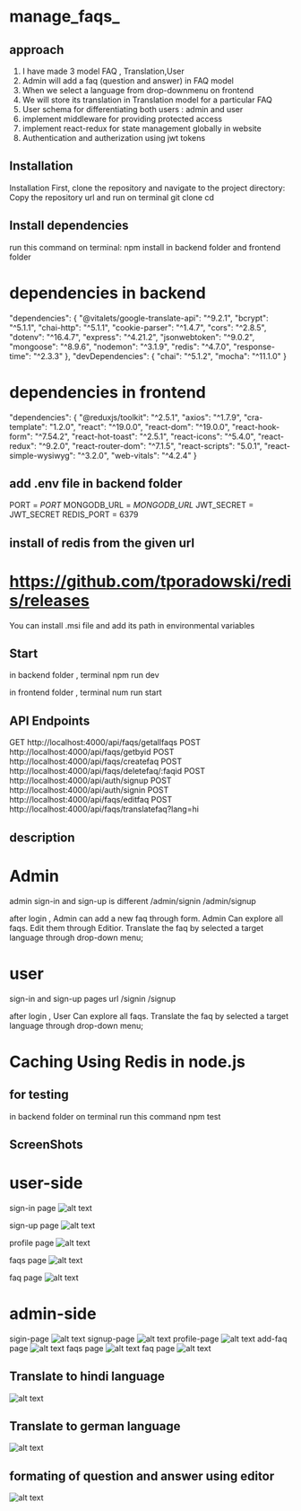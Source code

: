 # manage_faqs_

## approach

1. I have made 3 model FAQ , Translation,User
2. Admin will add a faq (question and answer) in FAQ model
3. When we select a language from drop-downmenu on frontend
4. We will store its translation in Translation model for a particular FAQ
5. User schema for differentiating both users : admin and user
6. implement middleware for providing protected access
7. implement react-redux for state management globally in website
8. Authentication and autherization using jwt tokens


## Installation
Installation
First, clone the repository and navigate to the project directory:
Copy the repository url and run on terminal
git clone <your-repository-url>
cd <your-project-directory>

## Install dependencies
run this command on terminal:
npm install in backend folder and frontend folder

# dependencies in backend
 "dependencies": {
    "@vitalets/google-translate-api": "^9.2.1",
    "bcrypt": "^5.1.1",
    "chai-http": "^5.1.1",
    "cookie-parser": "^1.4.7",
    "cors": "^2.8.5",
    "dotenv": "^16.4.7",
    "express": "^4.21.2",
    "jsonwebtoken": "^9.0.2",
    "mongoose": "^8.9.6",
    "nodemon": "^3.1.9",
    "redis": "^4.7.0",
    "response-time": "^2.3.3"
  },
  "devDependencies": {
    "chai": "^5.1.2",
    "mocha": "^11.1.0"
  }

  # dependencies in frontend

   "dependencies": {
    "@reduxjs/toolkit": "^2.5.1",
    "axios": "^1.7.9",
    "cra-template": "1.2.0",
    "react": "^19.0.0",
    "react-dom": "^19.0.0",
    "react-hook-form": "^7.54.2",
    "react-hot-toast": "^2.5.1",
    "react-icons": "^5.4.0",
    "react-redux": "^9.2.0",
    "react-router-dom": "^7.1.5",
    "react-scripts": "5.0.1",
    "react-simple-wysiwyg": "^3.2.0",
    "web-vitals": "^4.2.4"
}  

## add .env file in backend folder
PORT = _PORT_
MONGODB_URL = _MONGODB_URL_
JWT_SECRET = JWT_SECRET
REDIS_PORT = 6379

## install of redis from the given url
# https://github.com/tporadowski/redis/releases
You can install .msi file and add its path in environmental variables

## Start
in backend folder , terminal 
npm run dev

in frontend folder , terminal
num run start

## API Endpoints
GET http://localhost:4000/api/faqs/getallfaqs
POST http://localhost:4000/api/faqs/getbyid
POST http://localhost:4000/api/faqs/createfaq
POST http://localhost:4000/api/faqs/deletefaq/:faqid
POST http://localhost:4000/api/auth/signup
POST http://localhost:4000/api/auth/signin
POST http://localhost:4000/api/faqs/editfaq
POST http://localhost:4000/api/faqs/translatefaq?lang=hi

## description 
# Admin 
admin sign-in and sign-up is different
/admin/signin
/admin/signup

after login , Admin can add a new faq through form. Admin Can explore all faqs. Edit them through Editior. Translate the faq by selected a target language through drop-down menu;

# user 
sign-in and sign-up pages url
/signin
/signup

after login , User Can explore all faqs. Translate the faq by selected a target language through drop-down menu;

# Caching Using Redis in node.js

## for testing
in backend folder on terminal run this command
npm test


## ScreenShots
# user-side
sign-in page
![alt text](image-1.png)

sign-up page
![alt text](image-5.png)

profile page
![alt text](image-2.png)

faqs page
![alt text](image-3.png)

faq page
![alt text](image-4.png)

# admin-side
sigin-page
![alt text](image-7.png)
signup-page
![alt text](image-6.png)
profile-page
![alt text](image-8.png)
add-faq page
![alt text](image-9.png)
faqs page
![alt text](image-10.png)
faq page
![alt text](image-11.png)


## Translate to hindi language
![alt text](image-12.png)

## Translate to german language
![alt text](image-13.png)

## formating of question and answer using editor
![alt text](image-14.png)